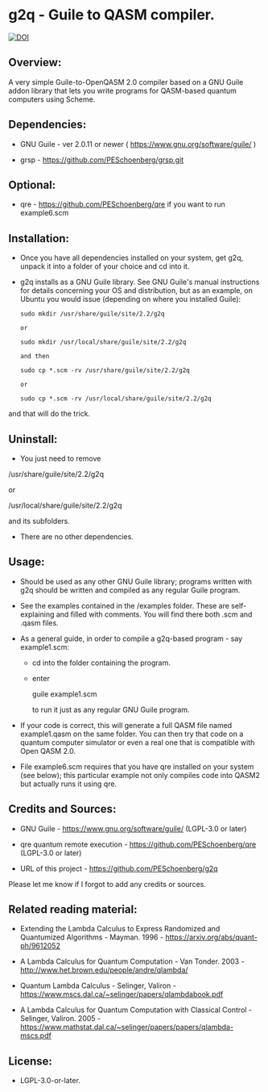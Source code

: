 # g2q - Guile to QASM compiler.

[![DOI](https://zenodo.org/badge/159570670.svg)](https://zenodo.org/badge/latestdoi/159570670)


## Overview:

A very simple Guile-to-OpenQASM 2.0 compiler based on a GNU Guile addon library
that lets you write programs for QASM-based quantum computers using Scheme.


## Dependencies:

* GNU Guile - ver 2.0.11 or newer ( https://www.gnu.org/software/guile/ )

* grsp - https://github.com/PESchoenberg/grsp.git


## Optional:

* qre - https://github.com/PESchoenberg/qre if you want to run example6.scm


## Installation:

* Once you have all dependencies installed on your system, get g2q, unpack 
it into a folder of your choice and cd into it.

* g2q installs as a GNU Guile library. See GNU Guile's manual instructions for
details concerning your OS and distribution, but as an example, on Ubuntu you
would issue (depending on where you installed Guile):

      sudo mkdir /usr/share/guile/site/2.2/g2q

      or

      sudo mkdir /usr/local/share/guile/site/2.2/g2q

      and then 

      sudo cp *.scm -rv /usr/share/guile/site/2.2/g2q

      or

      sudo cp *.scm -rv /usr/local/share/guile/site/2.2/g2q

and that will do the trick.


## Uninstall:

* You just need to remove

/usr/share/guile/site/2.2/g2q

or

/usr/local/share/guile/site/2.2/g2q

and its subfolders.

* There are no other dependencies.


## Usage:

* Should be used as any other GNU Guile library; programs written with g2q
should be written and compiled as any regular Guile program.

* See the examples contained in the /examples folder. These are self-explaining
and filled with comments. You will find there both .scm and .qasm files.

* As a general guide, in order to compile a g2q-based program - say example1.scm:

  * cd into the folder containing the program.

  * enter

    guile example1.scm

    to run it just as any regular GNU Guile program.

* If your code is correct, this will generate a full QASM file named
example1.qasm on the same folder. You can then try that code on a quantum
computer simulator or even a real one that is compatible with Open QASM 2.0.

* File example6.scm requires that you have qre installed on your system (see 
below); this particular example not only compiles code into QASM2 but actually 
runs it using qre.


## Credits and Sources:

* GNU Guile - https://www.gnu.org/software/guile/ (LGPL-3.0 or later)

* qre quantum remote execution - https://github.com/PESchoenberg/qre (LGPL-3.0 or later)

* URL of this project - https://github.com/PESchoenberg/g2q

Please let me know if I forgot to add any credits or sources.


## Related reading material:

* Extending the Lambda Calculus to Express Randomized and Quantumized Algorithms - Mayman. 1996 - https://arxiv.org/abs/quant-ph/9612052

* A Lambda Calculus for Quantum Computation - Van Tonder. 2003 - http://www.het.brown.edu/people/andre/qlambda/

* Quantum Lambda Calculus  - Selinger, Valiron - https://www.mscs.dal.ca/~selinger/papers/qlambdabook.pdf

* A Lambda Calculus for Quantum Computation with Classical Control - Selinger, Valiron. 2005 - https://www.mathstat.dal.ca/~selinger/papers/papers/qlambda-mscs.pdf 


## License:

* LGPL-3.0-or-later.


